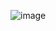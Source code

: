 ![image](https://user-images.githubusercontent.com/22989568/210033246-02a4aa6c-378a-41ed-81a3-2608ade81a64.png)
